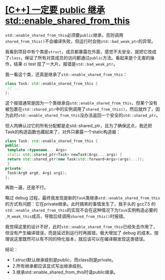 # [[C++] 一定要 public 继承 std::enable_shared_from_this](https://fuzhe1989.github.io/2021/07/25/cpp-enable-shared-from-this-must-be-public-inherited/)
`std::enable_shared_from_this`必须要`public`继承，否则调用`shared_from_this()`不会编译失败，但运行时会抛`std::bad_weak_ptr`的异常。

我看到项目中有个类是`struct`，成员都暴露在外面，感觉不太安全，就把它改成了`class`，保证了所有对其成员的访问都通过`public`方法。看起来是个无害的操作，结果 ci test 挂了一大片，报错是`std::bad_weak_ptr`。

我一看这个类，还真是继承了`std::enable_shared_from_this`：
```cpp
class Task: std::enable_shared_from_this {
 // ...
};
```
这个报错通常是因为一个类继承自`std::enable_shared_from_this`，但某个没有被包裹在`std::shared_ptr`中的实例调用了`shared_from_this()`，然后就炸了，因为此时`std::enable_shared_from_this`没办法返回一个安全的`std::shared_ptr`。

但人肉确认过它的所有分配都是走std::shared_ptr，且为了确保这点，我还把Task的构造函数也藏起来了，对外只暴露一个static构造器：
```cpp
class Task: std::enable_shared_from_this {
public:
 template <typename... Args>
 static std::shared_ptr<Task> newTask(Args... args) {
 return std::shared_ptr(new Task(std::forward<Args>(args)...));
 }
private:
 Task(Arg0 arg0, Arg1 arg1);
};
```
再跑一遍，还是不行。

略过 debug 过程，最终我发现是新的`Task`类继承`std::enable_shared_from_this`的方式有问题：它在private继承。此时搞笑的事情发生了，我手头的 gcc7.5 的`std::enable_shared_from_this`的实现不会在这种情况下为`Task`实例构造必要的`_M_weak_this`成员，导致后续调用`shared_from_this()`时报错。

我觉得这里的设计不好，此时`std::enable_shared_from_this`已经失去作用了，但没有产生编译错误，而是延迟到运行时再报错，极大增加了 debug 的成本。按理说这里既然可以有不同的特化版本，就应该可以在编译期发现这类错误。

结论：

- 1.struct默认继承级别是public，而class则是private。
- 2.所有继承都应该显式写出继承级别。
- 3.继承std::enable_shared_from_this时请public继承。
